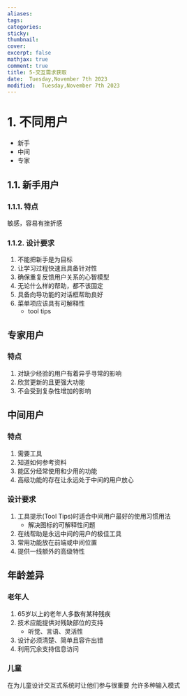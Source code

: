 ```yaml
---
aliases: 
tags: 
categories:
sticky:
thumbnail:
cover: 
excerpt: false
mathjax: true
comment: true
title: 5-交互需求获取
date:  Tuesday,November 7th 2023
modified:  Tuesday,November 7th 2023
---
```


# 1. 不同用户

- 新手
- 中间
- 专家

## 1.1. 新手用户

### 1.1.1. 特点

敏感，容易有挫折感

### 1.1.2. 设计要求

1. 不能把新手是为目标
2. 让学习过程快速且具备针对性
3. 确保重复反馈用户关系的心智模型
4. 无论什么样的帮助，都不该固定
5. 具备向导功能的对话框帮助良好
6. 菜单项应该具有可解释性
	- tool tips

## 专家用户

### 特点

1. 对缺少经验的用户有着异乎寻常的影响
2. 欣赏更新的且更强大功能
3. 不会受到复杂性增加的影响

## 中间用户

### 特点

1. 需要工具
2. 知道如何参考资料
3. 能区分经常使用和少用的功能
4. 高级功能的存在让永远处于中间的用户放心

### 设计要求

1. 工具提示(Tool Tips)时适合中间用户最好的使用习惯用法
	- 解决图标的可解释性问题
3. 在线帮助是永远中间的用户的极佳工具
4. 常用功能放在前端或中间位置
5. 提供一线额外的高级特性

## 年龄差异

### 老年人

1. 65岁以上的老年人多数有某种残疾
2. 技术应能提供对残缺部位的支持
	- 听觉、言语、灵活性
4. 设计必须清楚、简单且容许出错
5. 利用冗余支持信息访问


### 儿童

在为儿童设计交互式系统时让他们参与很重要
允许多种输入模式
